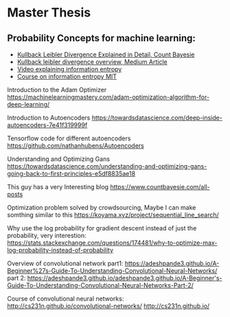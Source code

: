 # Master Thesis

## Probability Concepts for machine learning:
* [Kullback Leibler Divergence Explained in Detail, Count Bayesie](https://www.countbayesie.com/blog/2017/5/9/kullback-leibler-divergence-explained)
* [Kullback leibler divergence overview, Medium Article](https://medium.com/@samsachedina/demystified-kullback-leibler-divergence-3971f956ef34)
* [Video explaining information entropy](https://www.youtube.com/watch?v=LodZWzrbayY)
* [Course on information entropy MIT](https://www.youtube.com/watch?list=PLDDE03B3BDCA1D9B1&v=phxsQrZQupo)



Introduction to the Adam Optimizer
https://machinelearningmastery.com/adam-optimization-algorithm-for-deep-learning/


Introduction to Autoencoders
https://towardsdatascience.com/deep-inside-autoencoders-7e41f319999f


Tensorflow code for different autoencoders
https://github.com/nathanhubens/Autoencoders


Understanding and Optimizing Gans
https://towardsdatascience.com/understanding-and-optimizing-gans-going-back-to-first-principles-e5df8835ae18


This guy has a very Interesting blog
https://www.countbayesie.com/all-posts

Optimization problem solved by crowdsourcing, Maybe I can make somthing similar to this
https://koyama.xyz/project/sequential_line_search/

Why use the log probability for gradient descent instead of just the probability, very interestion:
https://stats.stackexchange.com/questions/174481/why-to-optimize-max-log-probability-instead-of-probability

Overview of convolutional network part1:
https://adeshpande3.github.io/A-Beginner%27s-Guide-To-Understanding-Convolutional-Neural-Networks/
part 2:
https://adeshpande3.github.io/adeshpande3.github.io/A-Beginner's-Guide-To-Understanding-Convolutional-Neural-Networks-Part-2/

Course of convolutional neural networks:
http://cs231n.github.io/convolutional-networks/
http://cs231n.github.io/

